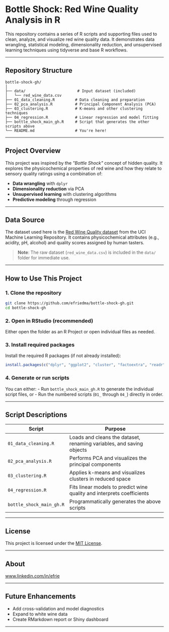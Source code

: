 # Bottle Shock: Red Wine Quality Analysis in R

This repository contains a series of R scripts and supporting files used to clean, analyze, and visualize red wine quality data. It demonstrates data wrangling, statistical modeling, dimensionality reduction, and unsupervised learning techniques using tidyverse and base R workflows.

------------------------------------------------------------------------

## Repository Structure

```         
bottle-shock-gh/
│
├── data/                       # Input dataset (included)
│   └── red_wine_data.csv
├── 01_data_cleaning.R         # Data cleaning and preparation
├── 02_pca_analysis.R          # Principal Component Analysis (PCA)
├── 03_clustering.R            # K-means and other clustering techniques
├── 04_regression.R            # Linear regression and model fitting
├── bottle_shock_main_gh.R     # Script that generates the other scripts above
└── README.md                  # You're here!
```

------------------------------------------------------------------------

## Project Overview

This project was inspired by the *"Bottle Shock"* concept of hidden quality. It explores the physicochemical properties of red wine and how they relate to sensory quality ratings using a combination of:

-   **Data wrangling** with `dplyr`
-   **Dimensionality reduction** via PCA
-   **Unsupervised learning** with clustering algorithms
-   **Predictive modeling** through regression

------------------------------------------------------------------------

## Data Source

The dataset used here is the [Red Wine Quality dataset](https://archive.ics.uci.edu/ml/datasets/wine+quality) from the UCI Machine Learning Repository. It contains physicochemical attributes (e.g., acidity, pH, alcohol) and quality scores assigned by human tasters.

> **Note**: The raw dataset (`red_wine_data.csv`) is included in the `data/` folder for immediate use.

------------------------------------------------------------------------

## How to Use This Project

### 1. Clone the repository

``` bash
git clone https://github.com/efriedma/bottle-shock-gh.git
cd bottle-shock-gh
```

### 2. Open in RStudio (recommended)

Either open the folder as an R Project or open individual files as needed.

### 3. Install required packages

Install the required R packages (if not already installed):

``` r
install.packages(c("dplyr", "ggplot2", "cluster", "factoextra", "readr", "tidyr"))
```

### 4. Generate or run scripts

You can either: - Run `bottle_shock_main_gh.R` to generate the individual script files, or - Run the numbered scripts (`01_` through `04_`) directly in order.

------------------------------------------------------------------------

## Script Descriptions

| Script | Purpose |
|-------------------|-----------------------------------------------------|
| `01_data_cleaning.R` | Loads and cleans the dataset, renaming variables, and saving objects |
| `02_pca_analysis.R` | Performs PCA and visualizes the principal components |
| `03_clustering.R` | Applies k-means and visualizes clusters in reduced space |
| `04_regression.R` | Fits linear models to predict wine quality and interprets coefficients |
| `bottle_shock_main_gh.R` | Programmatically generates the above scripts |

------------------------------------------------------------------------

## License

This project is licensed under the [MIT License](LICENSE).

------------------------------------------------------------------------

## About

www.linkedin.com/in/efrie

------------------------------------------------------------------------

## Future Enhancements

-   Add cross-validation and model diagnostics
-   Expand to white wine data
-   Create RMarkdown report or Shiny dashboard

------------------------------------------------------------------------
